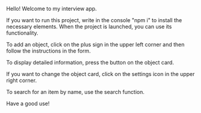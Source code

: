 Hello!
Welcome to my interview app.

If you want to run this project, write in the console "npm i" 
to install the necessary elements.
When the project is launched, you can use its functionality.

To add an object, click on the plus sign in the upper left 
corner and then follow the instructions in the form.

To display detailed information, press the button on the object card.

If you want to change the object card, click on the settings icon in 
the upper right corner.

To search for an item by name, use the search function.

Have a good use!